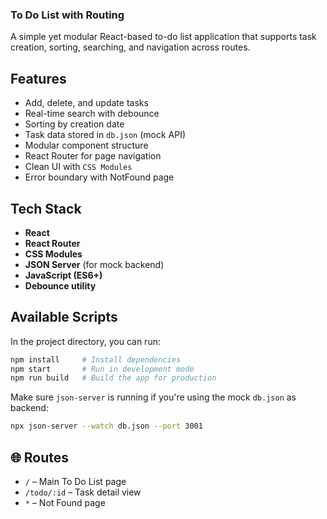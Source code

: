 ### To Do List with Routing

A simple yet modular React-based to-do list application that supports task creation, sorting, searching, and navigation across routes.

##  Features

-  Add, delete, and update tasks
-  Real-time search with debounce
- Sorting by creation date
- Task data stored in `db.json` (mock API)
-  Modular component structure
-  React Router for page navigation
-  Clean UI with `CSS Modules`
-  Error boundary with NotFound page

##  Tech Stack

- **React**
- **React Router**
- **CSS Modules**
- **JSON Server** (for mock backend)
- **JavaScript (ES6+)**
- **Debounce utility**

##  Available Scripts

In the project directory, you can run:

```bash
npm install     # Install dependencies
npm start       # Run in development mode
npm run build   # Build the app for production
```

Make sure `json-server` is running if you're using the mock `db.json` as backend:

```bash
npx json-server --watch db.json --port 3001
```

## 🌐 Routes

- `/` – Main To Do List page
- `/todo/:id` – Task detail view
- `*` – Not Found page
